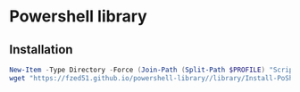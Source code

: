 # Powershell library

## Installation

```powershell
New-Item -Type Directory -Force (Join-Path (Split-Path $PROFILE) "Scripts") | Out-Null
wget "https://fzed51.github.io/powershell-library//library/Install-PoShScript.ps1" -OutFile (Join-Path (Join-Path (Split-Path $PROFILE) "Scripts") "Install-PoShScript.ps1")
```